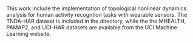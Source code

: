 ### 
This work include the implementation of topological nonlinear dynamics analysis for human activity recogntion tasks with wearable sensors.
The TNDA-HAR dataset is included in the directory, while the the MHEALTH, PAMAP2, and UCI-HAR datasets are available from the UCI Machine Learning website.
